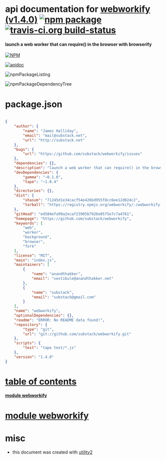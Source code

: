 # api documentation for  [webworkify (v1.4.0)](https://github.com/substack/webworkify)  [![npm package](https://img.shields.io/npm/v/npmdoc-webworkify.svg?style=flat-square)](https://www.npmjs.org/package/npmdoc-webworkify) [![travis-ci.org build-status](https://api.travis-ci.org/npmdoc/node-npmdoc-webworkify.svg)](https://travis-ci.org/npmdoc/node-npmdoc-webworkify)
#### launch a web worker that can require() in the browser with browserify

[![NPM](https://nodei.co/npm/webworkify.png?downloads=true)](https://www.npmjs.com/package/webworkify)

[![apidoc](https://npmdoc.github.io/node-npmdoc-webworkify/build/screenCapture.buildApidoc.browser.%252Fhome%252Ftravis%252Fbuild%252Fnpmdoc%252Fnode-npmdoc-webworkify%252Ftmp%252Fbuild%252Fapidoc.html.png)](https://npmdoc.github.io/node-npmdoc-webworkify/build/apidoc.html)

![npmPackageListing](https://npmdoc.github.io/node-npmdoc-webworkify/build/screenCapture.npmPackageListing.svg)

![npmPackageDependencyTree](https://npmdoc.github.io/node-npmdoc-webworkify/build/screenCapture.npmPackageDependencyTree.svg)



# package.json

```json

{
    "author": {
        "name": "James Halliday",
        "email": "mail@substack.net",
        "url": "http://substack.net"
    },
    "bugs": {
        "url": "https://github.com/substack/webworkify/issues"
    },
    "dependencies": {},
    "description": "launch a web worker that can require() in the browser with browserify",
    "devDependencies": {
        "gamma": "~0.1.0",
        "tape": "~1.0.4"
    },
    "directories": {},
    "dist": {
        "shasum": "71245d1e34cacf54e426bd955f8cc6ee12d024c2",
        "tarball": "https://registry.npmjs.org/webworkify/-/webworkify-1.4.0.tgz"
    },
    "gitHead": "ed584efa99a2ecaf23905b7926e0575e7c7a4761",
    "homepage": "https://github.com/substack/webworkify",
    "keywords": [
        "web",
        "worker",
        "background",
        "browser",
        "fork"
    ],
    "license": "MIT",
    "main": "index.js",
    "maintainers": [
        {
            "name": "anandthakker",
            "email": "vestibule@anandthakker.net"
        },
        {
            "name": "substack",
            "email": "substack@gmail.com"
        }
    ],
    "name": "webworkify",
    "optionalDependencies": {},
    "readme": "ERROR: No README data found!",
    "repository": {
        "type": "git",
        "url": "git://github.com/substack/webworkify.git"
    },
    "scripts": {
        "test": "tape test/*.js"
    },
    "version": "1.4.0"
}
```



# <a name="apidoc.tableOfContents"></a>[table of contents](#apidoc.tableOfContents)

#### [module webworkify](#apidoc.module.webworkify)



# <a name="apidoc.module.webworkify"></a>[module webworkify](#apidoc.module.webworkify)



# misc
- this document was created with [utility2](https://github.com/kaizhu256/node-utility2)
